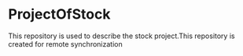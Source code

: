 # ProjectOfStock
This repository is used to describe the stock project.This repository is created for remote synchronization
